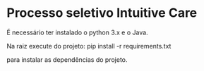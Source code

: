 # Processo seletivo Intuitive Care
É necessário ter instalado o python 3.x e o Java.

Na raiz execute do projeto:
  pip install -r requirements.txt

para instalar as dependências do projeto.
